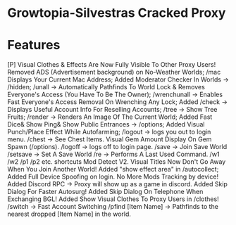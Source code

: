 # Growtopia-Silvestras Cracked Proxy
# Features
[P] Visual Clothes & Effects Are Now Fully Visible To Other Proxy Users!
Removed ADS (Advertisement background) on No-Weather Worlds;
/mac Displays Your Current Mac Address;
Added Moderator Checker In Worlds -> /hidden;
/unall -> Automatically Pathfinds To World Lock & Removes Everyone's Access (You Have To Be The Owner);
/wrenchunall -> Enables Fast Everyone's Access Removal On Wrenching Any Lock;
Added /check -> Displays Useful Account Info For Reselling Accounts;
/tree -> Show Tree Fruits;
/render -> Renders An Image Of The Current World;
Added Fast Dice& Show Ping& Show Public Entrances -> /options;
Added Visual Punch/Place Effect While Autofarming;
/logout -> logs you out to login menu.
/chest -> See Chest Items.
Visual Gem Amount Display On Gem Spawn (/options).
/logoff -> logs off to login page.
/save -> Join Save World
/setsave -> Set A Save World
/re -> Performs A Last Used Command.
/w1 /w2 /p1 /p2 etc. shortcuts
Mod Detect V2.
Visual Titles Now Don't Go Away When You Join Another World!
Added "show effect area" in /autocollect;
Added Full Device Spoofing on login. No More Mods Tracking by device!
Added Discord RPC -> Proxy will show up as a game in discord.
Added Skip Dialog For Faster Autosurg!
Added Skip Dialog On Telephone When Exchanging BGL!
Added Show Visual Clothes To Proxy Users in /clothes!
/switch -> Fast Account Switching
/pfind [Item Name] -> Pathfinds to the nearest dropped [Item Name] in the world.
